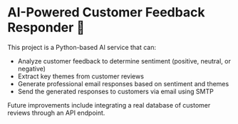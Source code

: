 # AI-Powered Customer Feedback Responder 📣
This project is a Python-based AI service that can:
- Analyze customer feedback to determine sentiment (positive, neutral, or negative)
- Extract key themes from customer reviews
- Generate professional email responses based on sentiment and themes
- Send the generated responses to customers via email using SMTP

Future improvements include integrating a real database of customer reviews through an API endpoint.










